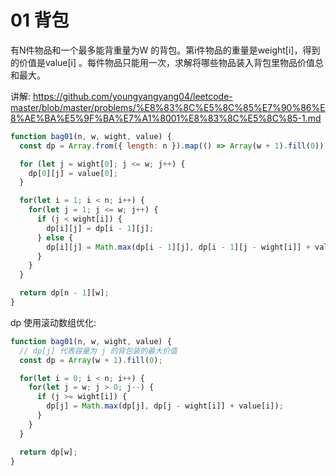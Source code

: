 # 01 背包


有N件物品和一个最多能背重量为W 的背包。第i件物品的重量是weight[i]，得到的价值是value[i] 。每件物品只能用一次，求解将哪些物品装入背包里物品价值总和最大。


讲解:
https://github.com/youngyangyang04/leetcode-master/blob/master/problems/%E8%83%8C%E5%8C%85%E7%90%86%E8%AE%BA%E5%9F%BA%E7%A1%8001%E8%83%8C%E5%8C%85-1.md


```js
function bag01(n, w, wight, value) {
  const dp = Array.from({ length: n }).map(() => Array(w + 1).fill(0));

  for (let j = wight[0]; j <= w; j++) {
    dp[0][j] = value[0];
  }

  for(let i = 1; i < n; i++) {
    for(let j = 1; j <= w; j++) {
      if (j < wight[i]) {
        dp[i][j] = dp[i - 1][j];
      } else {
        dp[i][j] = Math.max(dp[i - 1][j], dp[i - 1][j - wight[i]] + value[i])
      }
    }
  }

  return dp[n - 1][w];
}
```


dp 使用滚动数组优化:
```js
function bag01(n, w, wight, value) {
  // dp[j] 代表容量为 j 的背包装的最大价值
  const dp = Array(w + 1).fill(0);

  for(let i = 0; i < n; i++) {
    for(let j = w; j > 0; j--) {
      if (j >= wight[i]) {
        dp[j] = Math.max(dp[j], dp[j - wight[i]] + value[i]);
      }
    }
  }

  return dp[w];
}
```
